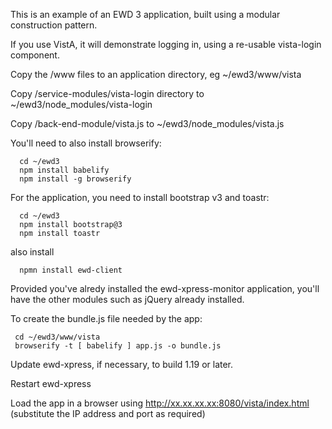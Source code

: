 This is an example of an EWD 3 application, built using a modular construction pattern.

If you use VistA, it will demonstrate logging in, using a re-usable vista-login component.

Copy the /www files to an application directory, eg ~/ewd3/www/vista

Copy /service-modules/vista-login directory to ~/ewd3/node_modules/vista-login

Copy /back-end-module/vista.js to ~/ewd3/node_modules/vista.js

You'll need to also install browserify:

      cd ~/ewd3
      npm install babelify
      npm install -g browserify

For the application, you need to install bootstrap v3 and toastr:

      cd ~/ewd3
      npm install bootstrap@3
      npm install toastr

also install

      npmn install ewd-client

Provided you've alredy installed the ewd-xpress-monitor application, you'll have the other modules 
such as jQuery already installed.

To create the bundle.js file needed by the app:

     cd ~/ewd3/www/vista
     browserify -t [ babelify ] app.js -o bundle.js

Update ewd-xpress, if necessary, to build 1.19 or later.

Restart ewd-xpress

Load the app in a browser using http://xx.xx.xx.xx:8080/vista/index.html
(substitute the IP address and port as required)
